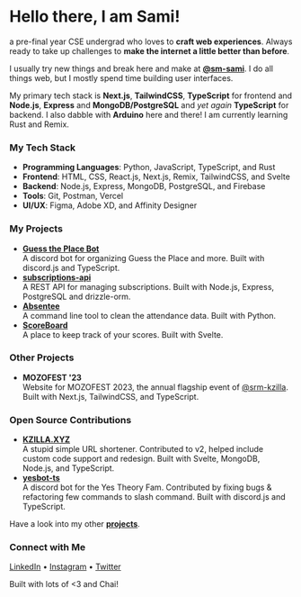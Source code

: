 # Hello there, I am Sami!
a pre-final year CSE undergrad who loves to **craft web experiences**. Always ready to take up challenges to **make the internet a little better than before**.

I usually try new things and break here and make at [**@sm-sami**](https://github.com/sm-sami). I do all things web, but I mostly spend time building user interfaces.

My primary tech stack is **Next.js**, **TailwindCSS**, **TypeScript** for frontend and **Node.js**, **Express** and **MongoDB/PostgreSQL** and *yet again* **TypeScript** for backend. I also dabble with **Arduino** here and there! I am currently learning Rust and Remix.

### My Tech Stack
- **Programming Languages**: Python, JavaScript, TypeScript, and Rust
- **Frontend**: HTML, CSS, React.js, Next.js, Remix, TailwindCSS, and Svelte
- **Backend**: Node.js, Express, MongoDB, PostgreSQL, and Firebase
- **Tools**: Git, Postman, Vercel
- **UI/UX**: Figma, Adobe XD, and Affinity Designer

### My Projects
- [**Guess the Place Bot**](https://github.com/sm-sami/mlu-bot) <br /> A discord bot for organizing Guess the Place and more. Built with discord.js and TypeScript.
- [**subscriptions-api**](https://github.com/mhmdsami/subscriptions-api) <br /> A REST API for managing subscriptions. Built with Node.js, Express, PostgreSQL and drizzle-orm.
- [**Absentee**](https://github.com/sm-sami/Absentee) <br /> A command line tool to clean the attendance data. Built with Python.
- [**ScoreBoard**](https://github.com/sm-sami/ScoreBoard) <br /> A place to keep track of your scores. Built with Svelte.

### Other Projects
- **MOZOFEST '23** <br /> Website for MOZOFEST 2023, the annual flagship event of [@srm-kzilla](https://github.com/srm-kzilla). Built with Next.js, TailwindCSS, and TypeScript.

### Open Source Contributions
- [**KZILLA.XYZ**](https://github.com/srm-kzilla/kzilla.xyz) <br /> A stupid simple URL shortener. Contributed to v2, helped include custom code support and redesign. Built with Svelte, MongoDB, Node.js, and TypeScript.
- [**yesbot-ts**](https://github.com/Yes-Theory-Fam/yesbot-ts) <br /> A discord bot for the Yes Theory Fam. Contributed by fixing bugs & refactoring few commands to slash command. Built with discord.js and TypeScript.

Have a look into my other [**projects**](https://mhmdsami.xyz/projects).

### Connect with Me
[LinkedIn](https://www.linkedin.com/in/sm-sami/) • [Instagram](https://www.instagram.com/sm_sami.ts/) • [Twitter](https://twitter.com/siamasdev)

Built with lots of <3 and Chai!